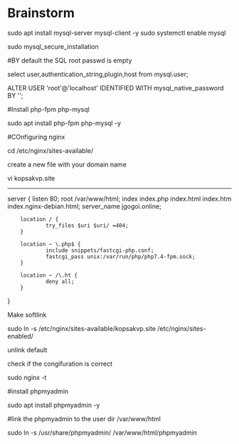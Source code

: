 # Brainstorm


sudo apt install mysql-server mysql-client -y
sudo systemctl enable mysql

sudo mysql_secure_installation

#BY default the SQL root passwd is empty 

select user,authentication_string,plugin,host from mysql.user;

ALTER USER 'root'@'localhost' IDENTIFIED WITH mysql_native_password BY '<passwd>';

#Install php-fpm php-mysql

sudo apt install php-fpm php-mysql -y

#COnfiguring nginx

cd /etc/nginx/sites-available/

create a new file with your domain name

vi kopsakvp.site

-------------
server {
        listen 80;
        root /var/www/html;
        index index.php index.html index.htm index.nginx-debian.html;
        server_name jgogoi.online;

        location / {
                try_files $uri $uri/ =404;
        }

        location ~ \.php$ {
                include snippets/fastcgi-php.conf;
                fastcgi_pass unix:/var/run/php/php7.4-fpm.sock;
        }

        location ~ /\.ht {
                deny all;
        }
}


Make softlink 

sudo ln -s /etc/nginx/sites-available/kopsakvp.site /etc/nginx/sites-enabled/

unlink default

check if the congifuration is correct 

sudo nginx -t

#install phpmyadmin

sudo apt install phpmyadmin -y

#link the phpmyadmin to the user dir /var/www/html

sudo ln -s /usr/share/phpmyadmin/ /var/www/html/phpmyadmin